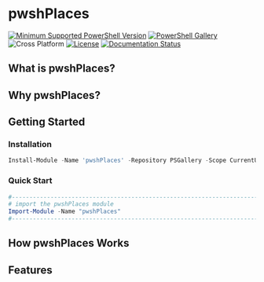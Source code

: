 # pwshPlaces

[![Minimum Supported PowerShell Version](https://img.shields.io/badge/PowerShell-5.1+-purple.svg)](https://github.com/PowerShell/PowerShell) [![PowerShell Gallery][psgallery-img]][psgallery-site] ![Cross Platform](https://img.shields.io/badge/platform-windows%20%7C%20macos%20%7C%20linux-lightgrey) [![License][license-badge]](LICENSE) [![Documentation Status](https://readthedocs.org/projects/pwshPlaces/badge/?version=latest)](https://pwshPlaces.readthedocs.io/en/latest/?badge=latest)


[psgallery-img]:   https://img.shields.io/powershellgallery/dt/pwshPlaces?label=Powershell%20Gallery&logo=powershell
[psgallery-site]:  https://www.powershellgallery.com/packages/pwshPlaces
[psgallery-v1]:    https://www.powershellgallery.com/packages/pwshPlaces/0.8.1
[license-badge]:   https://img.shields.io/github/license/techthoughts2/pwshPlaces

## What is pwshPlaces?

## Why pwshPlaces?

## Getting Started

### Installation

```powershell
Install-Module -Name 'pwshPlaces' -Repository PSGallery -Scope CurrentUser
```

### Quick Start

```powershell
#------------------------------------------------------------------------------------------------
# import the pwshPlaces module
Import-Module -Name "pwshPlaces"
#------------------------------------------------------------------------------------------------
```

## How pwshPlaces Works

## Features

